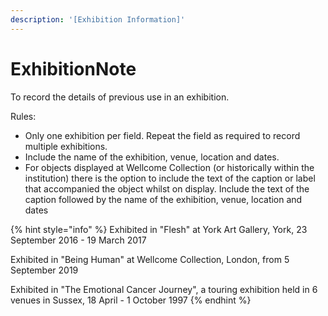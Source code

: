 ```yaml
---
description: '[Exhibition Information]'
---
```


# ExhibitionNote

To record the details of previous use in an exhibition. &#x20;

Rules:&#x20;

* Only one exhibition per field. Repeat the field as required to record multiple exhibitions.&#x20;
* Include the name of the exhibition, venue, location and dates.&#x20;
* For objects displayed at Wellcome Collection (or historically within the institution) there is the option to include the text of the caption or label that accompanied the object whilst on display. Include the text of the caption followed by the name of the exhibition, venue, location and dates

{% hint style="info" %}
Exhibited in "Flesh" at York Art Gallery, York, 23 September 2016 - 19 March 2017

Exhibited in "Being Human" at Wellcome Collection, London, from 5 September 2019

Exhibited in "The Emotional Cancer Journey", a touring exhibition held in 6 venues in Sussex, 18 April - 1 October 1997
{% endhint %}
